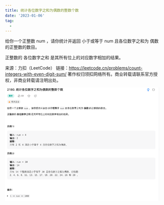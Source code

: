 ```yaml
---
title: 统计各位数字之和为偶数的整数个数
date: '2023-01-06'
tag:
  - 
---
```

给你一个正整数 num ，请你统计并返回 小于或等于 num 且各位数字之和为 偶数 的正整数的数目。

正整数的 各位数字之和 是其所有位上的对应数字相加的结果。

来源：力扣（LeetCode）
链接：<https://leetcode.cn/problems/count-integers-with-even-digit-sum/>
著作权归领扣网络所有。商业转载请联系官方授权，非商业转载请注明出处。

![alt](./image/example.png)
